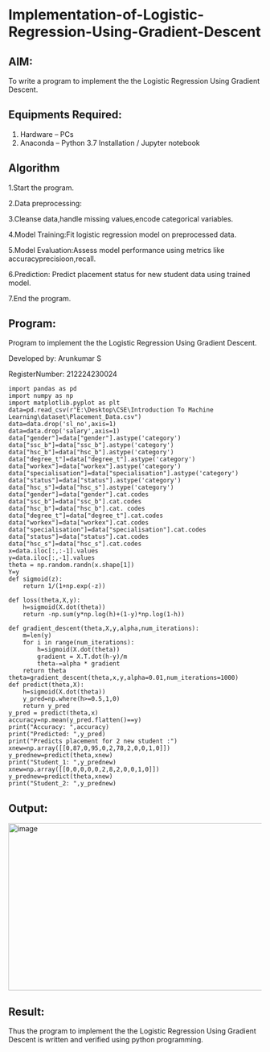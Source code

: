 # Implementation-of-Logistic-Regression-Using-Gradient-Descent

## AIM:
To write a program to implement the the Logistic Regression Using Gradient Descent.

## Equipments Required:
1. Hardware – PCs
2. Anaconda – Python 3.7 Installation / Jupyter notebook

## Algorithm

1.Start the program.

2.Data preprocessing:

3.Cleanse data,handle missing values,encode categorical variables.

4.Model Training:Fit logistic regression model on preprocessed data.

5.Model Evaluation:Assess model performance using metrics like accuracyprecisioon,recall.

6.Prediction: Predict placement status for new student data using trained model.

7.End the program.

## Program:
Program to implement the the Logistic Regression Using Gradient Descent.

Developed by: Arunkumar S

RegisterNumber: 212224230024

```
import pandas as pd 
import numpy as np 
import matplotlib.pyplot as plt 
data=pd.read_csv(r"E:\Desktop\CSE\Introduction To Machine Learning\dataset\Placement_Data.csv")
data=data.drop('sl_no',axis=1) 
data=data.drop('salary',axis=1) 
data["gender"]=data["gender"].astype('category') 
data["ssc_b"]=data["ssc_b"].astype('category') 
data["hsc_b"]=data["hsc_b"].astype('category') 
data["degree_t"]=data["degree_t"].astype('category') 
data["workex"]=data["workex"].astype('category') 
data["specialisation"]=data["specialisation"].astype('category') 
data["status"]=data["status"].astype('category') 
data["hsc_s"]=data["hsc_s"].astype('category') 
data["gender"]=data["gender"].cat.codes 
data["ssc_b"]=data["ssc_b"].cat.codes 
data["hsc_b"]=data["hsc_b"].cat. codes
data["degree_t"]=data["degree_t"].cat.codes 
data["workex"]=data["workex"].cat.codes 
data["specialisation"]=data["specialisation"].cat.codes 
data["status"]=data["status"].cat.codes 
data["hsc_s"]=data["hsc_s"].cat.codes 
x=data.iloc[:,:-1].values 
y=data.iloc[:,-1].values
theta = np.random.randn(x.shape[1]) 
Y=y 
def sigmoid(z): 
    return 1/(1+np.exp(-z))
    
def loss(theta,X,y): 
    h=sigmoid(X.dot(theta))
    return -np.sum(y*np.log(h)+(1-y)*np.log(1-h)) 
    
def gradient_descent(theta,X,y,alpha,num_iterations): 
    m=len(y)
    for i in range(num_iterations): 
        h=sigmoid(X.dot(theta)) 
        gradient = X.T.dot(h-y)/m 
        theta-=alpha * gradient 
    return theta
theta=gradient_descent(theta,x,y,alpha=0.01,num_iterations=1000) 
def predict(theta,X): 
    h=sigmoid(X.dot(theta)) 
    y_pred=np.where(h>=0.5,1,0) 
    return y_pred 
y_pred = predict(theta,x) 
accuracy=np.mean(y_pred.flatten()==y)
print("Accuracy: ",accuracy) 
print("Predicted: ",y_pred)
print("Predicts placement for 2 new student :")
xnew=np.array([[0,87,0,95,0,2,78,2,0,0,1,0]]) 
y_prednew=predict(theta,xnew) 
print("Student_1: ",y_prednew) 
xnew=np.array([[0,0,0,0,0,2,8,2,0,0,1,0]]) 
y_prednew=predict(theta,xnew) 
print("Student_2: ",y_prednew)

```

## Output:
<img width="1209" height="332" alt="image" src="https://github.com/user-attachments/assets/98dfef99-2acf-485c-b5c2-b7f01c3285b6" />


## Result:
Thus the program to implement the the Logistic Regression Using Gradient Descent is written and verified using python programming.

